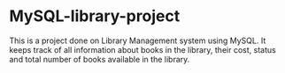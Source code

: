 # MySQL-library-project
This is a project done on Library Management system using MySQL. It keeps track of all information about books in the library, their cost, status and total number of books available in the library. 
